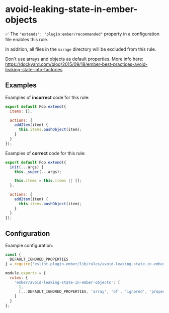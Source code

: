 # avoid-leaking-state-in-ember-objects

:white_check_mark: The `"extends": "plugin:ember/recommended"` property in a configuration file enables this rule.

In addition, all files in the `mirage` directory will be excluded from this rule.

Don't use arrays and objects as default properties. More info here: <https://dockyard.com/blog/2015/09/18/ember-best-practices-avoid-leaking-state-into-factories>

## Examples

Examples of **incorrect** code for this rule:

```javascript
export default Foo.extend({
  items: [],

  actions: {
    addItem(item) {
      this.items.pushObject(item);
    }
  }
});
```

Examples of **correct** code for this rule:

```javascript
export default Foo.extend({
  init(...args) {
    this._super(...args);

    this.items = this.items || [];
  },

  actions: {
    addItem(item) {
      this.items.pushObject(item);
    }
  }
});
```

## Configuration

Example configuration:

```js
const {
  DEFAULT_IGNORED_PROPERTIES
} = require('eslint-plugin-ember/lib/rules/avoid-leaking-state-in-ember-objects');

module.exports = {
  rules: {
    'ember/avoid-leaking-state-in-ember-objects': [
      1,
      [...DEFAULT_IGNORED_PROPERTIES, 'array', 'of', 'ignored', 'properties']
    ]
  }
};
```
